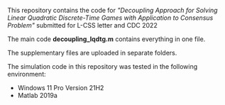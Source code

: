 This repository contains the code for 
_"Decoupling Approach for Solving Linear Quadratic Discrete-Time Games with Application to Consensus Problem"_ submitted for L-CSS letter and CDC 2022

The main code **decoupling_lqdtg.m** contains everything in one file.

The supplementary files are uploaded in separate folders. 

The simulation code in this repository was tested in the following environment:
- Windows 11 Pro Version 21H2
- Matlab 2019a
